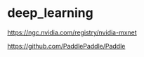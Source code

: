 # deep_learning

https://ngc.nvidia.com/registry/nvidia-mxnet

https://github.com/PaddlePaddle/Paddle
